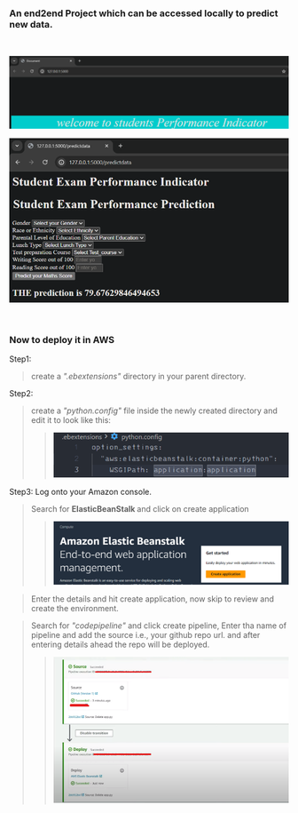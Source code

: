 ### An end2end Project which can be accessed locally to predict new data.
<br>

![screenshot](index.png)
<br>

![screenshot](home_page.png)

<br>

### Now to deploy it in AWS 

Step1:
>create a <i>".ebextensions"</i>  directory in your parent directory. 

Step2: 
>create a  <i>"python.config"</i>  file inside the newly created directory and edit it to look like this:
>> ![alt text](image.png) <br>

Step3: 
Log onto your Amazon console.<br>
> Search for <strong>ElasticBeanStalk </strong> and click on create application <br>
>>![<beanstalk>](beanstalk.png) <br>

>Enter the details and hit create application, now skip to review and create the environment. <br>

>Search for <i>"codepipeline"</i> and click create pipeline, Enter tha name of pipeline and add the source i.e., your github repo url. and after entering details ahead the repo will be deployed.<br>
>>![alt text](deployed.png)

